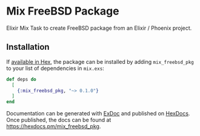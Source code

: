 # Mix FreeBSD Package

Elixir Mix Task to create FreeBSD package from an Elixir / Phoenix project.


## Installation

If [available in Hex](https://hex.pm/docs/publish), the package can be installed
by adding `mix_freebsd_pkg` to your list of dependencies in `mix.exs`:

```elixir
def deps do
  [
    {:mix_freebsd_pkg, "~> 0.1.0"}
  ]
end
```

Documentation can be generated with [ExDoc](https://github.com/elixir-lang/ex_doc)
and published on [HexDocs](https://hexdocs.pm). Once published, the docs can
be found at <https://hexdocs.pm/mix_freebsd_pkg>.


